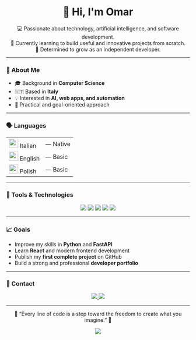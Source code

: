 <h1 align="center">👋 Hi, I'm Omar</h1>

<p align="center">
  💻 Passionate about technology, artificial intelligence, and software development.<br/>
  🎯 Currently learning to build useful and innovative projects from scratch.<br/>
  🚀 Determined to grow as an independent developer.
</p>

---

### 🧠 About Me
- 🎓 Background in **Computer Science**  
- 🇮🇹 Based in **Italy**  
- 💡 Interested in **AI, web apps, and automation**  
- 🧩 Practical and goal-oriented approach

---

### 🗣️ Languages
<table align="center">
  <tr>
    <td><img src="https://flagcdn.com/w20/it.png" width="25"/> Italian</td>
    <td>— Native</td>
  </tr>
  <tr>
    <td><img src="https://flagcdn.com/w20/gb.png" width="25"/> English</td>
    <td>— Basic</td>
  </tr>
  <tr>
    <td><img src="https://flagcdn.com/w20/pl.png" width="25"/> Polish</td>
    <td>— Basic</td>
  </tr>
</table>

---

### 🧰 Tools & Technologies
<p align="center">
  <img src="https://img.shields.io/badge/Python-3670A0?style=for-the-badge&logo=python&logoColor=ffdd54"/>
  <img src="https://img.shields.io/badge/FastAPI-009688?style=for-the-badge&logo=fastapi&logoColor=white"/>
  <img src="https://img.shields.io/badge/React-20232A?style=for-the-badge&logo=react&logoColor=61DAFB"/>
  <img src="https://img.shields.io/badge/Supabase-3ECF8E?style=for-the-badge&logo=supabase&logoColor=white"/>
  <img src="https://img.shields.io/badge/OpenAI-412991?style=for-the-badge&logo=openai&logoColor=white"/>
</p>

---

### 📈 Goals
- Improve my skills in **Python** and **FastAPI**  
- Learn **React** and modern frontend development  
- Publish my **first complete project** on GitHub  
- Build a strong and professional **developer portfolio**

---

### 💬 Contact
<p align="center">
  <a href="mailto:omar.dev03@gmail.com">
    <img src="https://img.shields.io/badge/Email-D14836?style=for-the-badge&logo=gmail&logoColor=white"/>
  </a>
  <a href="https://linkedin.com/in/omar-ould-ali-661b6b2a3">
    <img src="https://img.shields.io/badge/LinkedIn-0A66C2?style=for-the-badge&logo=linkedin&logoColor=white"/>
  </a>
</p>

---

<div align="center">
  <p>🌟 “Every line of code is a step toward the freedom to create what you imagine.” 🌟</p>
  <img src="https://img.shields.io/github/followers/Aamonsd?label=Follow%20me&style=social"/>
</div>

